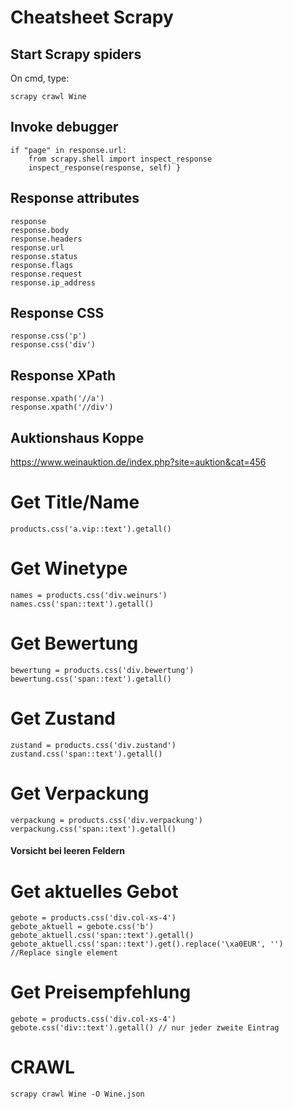 # Cheatsheet Scrapy

## Start Scrapy spiders
On cmd, type:

```scrapy crawl Wine```


## Invoke debugger
    if "page" in response.url:
        from scrapy.shell import inspect_response
        inspect_response(response, self) }

## Response attributes
```
response
response.body
response.headers
response.url
response.status
response.flags
response.request
response.ip_address
```
## Response CSS
```
response.css('p')
response.css('div')
```
## Response XPath
```
response.xpath('//a')
response.xpath('//div')
```

## Auktionshaus Koppe
https://www.weinauktion.de/index.php?site=auktion&cat=456
# Get Title/Name 
```
products.css('a.vip::text').getall()
```
# Get Winetype
```
names = products.css('div.weinurs')
names.css('span::text').getall()
```
# Get Bewertung
```
bewertung = products.css('div.bewertung')
bewertung.css('span::text').getall()
```
# Get Zustand
```
zustand = products.css('div.zustand')
zustand.css('span::text').getall()
```
# Get Verpackung
```
verpackung = products.css('div.verpackung')
verpackung.css('span::text').getall() 
```
#### Vorsicht bei leeren Feldern

# Get aktuelles Gebot
```
gebote = products.css('div.col-xs-4')
gebote_aktuell = gebote.css('b')
gebote_aktuell.css('span::text').getall()
gebote_aktuell.css('span::text').get().replace('\xa0EUR', '') //Replace single element
```

# Get Preisempfehlung
```
gebote = products.css('div.col-xs-4')
gebote.css('div::text').getall() // nur jeder zweite Eintrag
```

# CRAWL
```
scrapy crawl Wine -O Wine.json
```